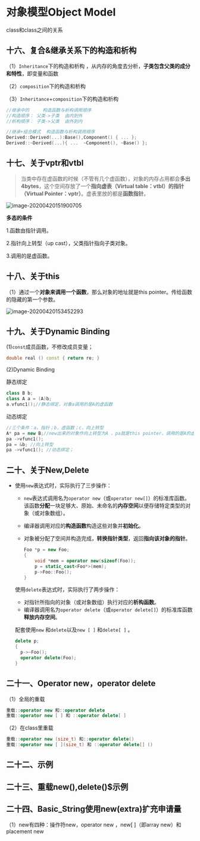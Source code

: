 # 对象模型Object Model

class和class之间的关系

## 十六、复合&继承关系下的构造和析构 

（1）`Inheritance`下的构造和析构 ，从内存的角度去分析，**子类包含父类的成分和特性**，即变量和函数

（2）`composition`下的构造和析构

（3）`Inheritance`+`composition`下的构造和析构

```cpp
//继承中的     构造函数与析构调用顺序
//构造顺序： 父类->子类  由内到外
//析构顺序： 子类->父类  由外到内

//继承+组合模式  构造函数与析构调用顺序
Derived::Derived(...):Base(),Component() { ... };
Derived::~Derived(...){ ...  ~Component(), ~Base() };
```

## 十七、关于vptr和vtbl 

> 当类中存在虚函数的时候（不管有几个虚函数），对象的内存占用都会**多出4bytes**，这个空间存放了一个**指向虚表（Virtual table：vtbl）的指针（Virtual Pointer：vptr）**。虚表里放的都是**函数指针**。

![image-20200420151900705](https://gitee.com/yzhu798/bolgImage/raw/master/C++对象模型.assets/image-20200420151900705.png)

**多态的条件**

1.函数由指针调用。

2.指针向上转型（up cast），父类指针指向子类对象。

3.调用的是虚函数。

## 十八、关于this 

（1）通过一个**对象来调用一个函数**，那么对象的地址就是this pointer。传给函数的隐藏的第一个参数。

![image-20200420153452293](https://gitee.com/yzhu798/bolgImage/raw/master/C++对象模型.assets/image-20200420153452293.png)

## 十九、关于Dynamic Binding

(1)`const`成员函数，不修改成员变量；

```cpp
double real () const { return re; }
```

(2)Dynamic Binding

静态绑定

```cpp
class B b;
class A a = (A)b;
a.vfunc1();//静态绑定，对象a调用的是A的虚函数
```

动态绑定

```cpp
//三个条件：a，指针；b，虚函数；c，向上转型
A* pa = new B;//new出来的对象作向上转型为A ，pa就是this pointer，调用的是A的虚函数。
pa ->vfunc1();
pa = &b; //向上转型
pa ->vfunc1(); //动态绑定；
```

## 二十、关于New,Delete 

- 使用`new`表达式时，实际执行了三步操作：

  - `new`表达式调用名为`operator new`（或`operator new[]`）的标准库函数。该函数**分配**一块足够大、原始、未命名的**内存空间**以便存储特定类型的对象（或对象数组）。

  - 编译器调用对应的**构造函数**构造这些对象并**初始化**。

  - 对象被分配了空间并构造完成，**转换指针类型**，返回**指向该对象的指针**。

    ```cpp
    Foo *p = new Foo;
    {
        void *mem = operator new(sizeof(Foo));
    	p = static_cast<Foo*>(mem);
    	p->Foo::Foo();
    }
    ```

  使用`delete`表达式时，实际执行了两步操作：

  - 对指针所指向的对象（或对象数组）执行对应的**析构函数**。
  - 编译器调用名为`operator delete`（或`operator delete[]`）的标准库函数**释放内存空间**。

  配套使用`new` 和`delete`以及`new [ ]` 和`delete[ ]` 。

  ```cpp
  delete p;
  {
  	p->~Foo();
  	operator delete(Foo);   
  }
  ```

## 二十一、Operator new，operator delete

（1）全局的重载

```cpp
重载::operator new 和::operator delete 
重载::operator new [ ] 和 ::operator delete[ ]
```

（2）在class里重载

```cpp
重载::operator new (size_t) 和::operator delete() 
重载::operator new [ ](size_t) 和 ::operator delete[] ()
```

## 二十二、示例 

## 二十三、重载new(),delete()$示例 

## 二十四、Basic_String使用new(extra)扩充申请量  

（1）new有四种：操作符new，operator new ，new[ ]（即array new）和 placement new 